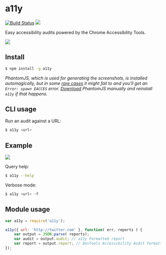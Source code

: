 a11y
===================

[![Build Status](http://img.shields.io/travis/addyosmani/a11y/master.svg?style=flat)](https://travis-ci.org/addyosmani/a11y?style=flat) ![](http://img.shields.io/badge/unicorn-approved-ff69b4.svg?style=flat)

Easy accessibility audits powered by the Chrome Accessibility Tools.

![](http://i.imgur.com/4jHgzDL.png)

## Install

```sh
$ npm install -g a11y
```

*PhantomJS, which is used for generating the screenshots, is installed automagically, but in some [rare cases](https://github.com/Obvious/phantomjs/issues/102) it might fail to and you'll get an `Error: spawn EACCES` error. [Download](http://phantomjs.org/download.html) PhantomJS manually and reinstall `a11y` if that happens.*

## CLI usage

Run an audit against a URL:

```sh
$ a11y <url>
```

## Example

![](http://i.imgur.com/lNG4fyB.png)

Query help:

```sh
$ a11y --help
```

Verbose mode:

```sh
$ a11y <url> -f
```

## Module usage

```javascript
var a11y = require('a11y');

a11y({ url: 'http://twitter.com' }, function( err, reports ) {
    var output = JSON.parse( reports);
    var audit = output.audit; // a11y Formatted report
    var report = output.report; // DevTools Accessibility Audit formatted report
});

```
